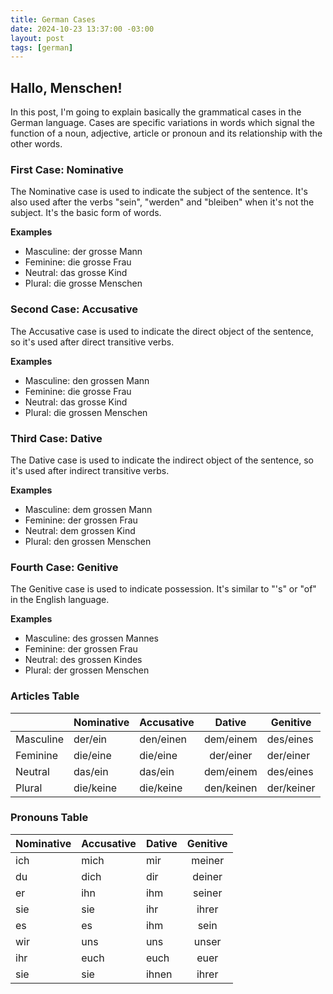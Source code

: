 ```yaml
---
title: German Cases
date: 2024-10-23 13:37:00 -03:00
layout: post
tags: [german]
---
```


## Hallo, Menschen!

In this post, I'm going to explain basically the grammatical cases in the German language. Cases are specific variations in words which signal the function of a noun, adjective, article or pronoun and its relationship with the other words.

### First Case: Nominative
The Nominative case is used to indicate the subject of the sentence. It's also used after the verbs "sein", "werden" and "bleiben" when it's not the subject. It's the basic form of words.

**Examples**
- Masculine: der grosse Mann
- Feminine: die grosse Frau
- Neutral: das grosse Kind
- Plural: die grosse Menschen

### Second Case: Accusative
The Accusative case is used to indicate the direct object of the sentence, so it's used after direct transitive verbs.

**Examples**
- Masculine: den grossen Mann
- Feminine: die grosse Frau
- Neutral: das grosse Kind
- Plural: die grossen Menschen

### Third Case: Dative
The Dative case is used to indicate the indirect object of the sentence, so it's used after indirect transitive verbs.

**Examples**
- Masculine: dem grossen Mann
- Feminine: der grossen Frau
- Neutral: dem grossen Kind
- Plural: den grossen Menschen

### Fourth Case: Genitive
The Genitive case is used to indicate possession. It's similar to "'s" or "of" in the English language.

**Examples**
- Masculine: des grossen Mannes
- Feminine: der grossen Frau
- Neutral: des grossen Kindes
- Plural: der grossen Menschen

### Articles Table

|           | Nominative | Accusative |   Dative   | Genitive   |
|-----------|------------|------------|:----------:|------------|
| Masculine | der/ein    | den/einen  | dem/einem  | des/eines  |
| Feminine  | die/eine   | die/eine   | der/einer  | der/einer  |
| Neutral   | das/ein    | das/ein    | dem/einem  | des/eines  |
| Plural    | die/keine  | die/keine  | den/keinen | der/keiner |

### Pronouns Table

| Nominative | Accusative | Dative | Genitive |
|------------|------------|--------|:--------:|
| ich        | mich       | mir    | meiner   |
| du         | dich       | dir    | deiner   |
| er         | ihn        | ihm    | seiner   |
| sie        | sie        | ihr    | ihrer    |
| es         | es         | ihm    | sein     |
| wir        | uns        | uns    | unser    |
| ihr        | euch       | euch   | euer     |
| sie        | sie        | ihnen  | ihrer    |
